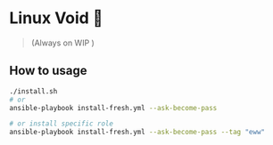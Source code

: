 # Linux Void :penguin:

> (Always on WIP )

## How to usage

```bash
./install.sh
# or
ansible-playbook install-fresh.yml --ask-become-pass

# or install specific role
ansible-playbook install-fresh.yml --ask-become-pass --tag "eww"
```
